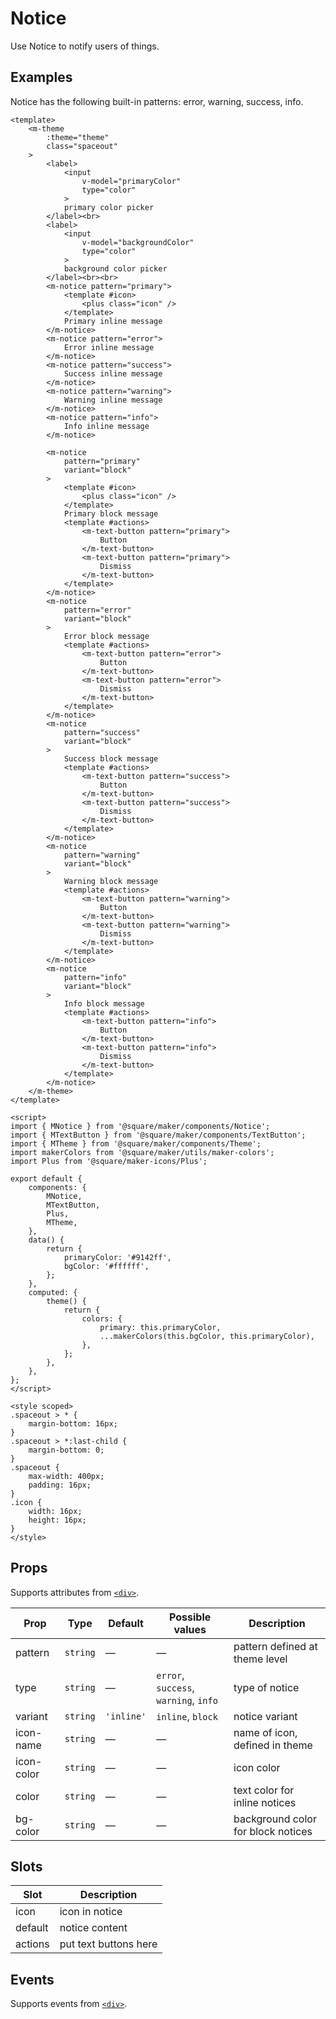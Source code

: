# Notice

Use Notice to notify users of things.

## Examples

Notice has the following built-in patterns: error, warning, success, info.

```vue
<template>
	<m-theme
		:theme="theme"
		class="spaceout"
	>
		<label>
			<input
				v-model="primaryColor"
				type="color"
			>
			primary color picker
		</label><br>
		<label>
			<input
				v-model="backgroundColor"
				type="color"
			>
			background color picker
		</label><br><br>
		<m-notice pattern="primary">
			<template #icon>
				<plus class="icon" />
			</template>
			Primary inline message
		</m-notice>
		<m-notice pattern="error">
			Error inline message
		</m-notice>
		<m-notice pattern="success">
			Success inline message
		</m-notice>
		<m-notice pattern="warning">
			Warning inline message
		</m-notice>
		<m-notice pattern="info">
			Info inline message
		</m-notice>

		<m-notice
			pattern="primary"
			variant="block"
		>
			<template #icon>
				<plus class="icon" />
			</template>
			Primary block message
			<template #actions>
				<m-text-button pattern="primary">
					Button
				</m-text-button>
				<m-text-button pattern="primary">
					Dismiss
				</m-text-button>
			</template>
		</m-notice>
		<m-notice
			pattern="error"
			variant="block"
		>
			Error block message
			<template #actions>
				<m-text-button pattern="error">
					Button
				</m-text-button>
				<m-text-button pattern="error">
					Dismiss
				</m-text-button>
			</template>
		</m-notice>
		<m-notice
			pattern="success"
			variant="block"
		>
			Success block message
			<template #actions>
				<m-text-button pattern="success">
					Button
				</m-text-button>
				<m-text-button pattern="success">
					Dismiss
				</m-text-button>
			</template>
		</m-notice>
		<m-notice
			pattern="warning"
			variant="block"
		>
			Warning block message
			<template #actions>
				<m-text-button pattern="warning">
					Button
				</m-text-button>
				<m-text-button pattern="warning">
					Dismiss
				</m-text-button>
			</template>
		</m-notice>
		<m-notice
			pattern="info"
			variant="block"
		>
			Info block message
			<template #actions>
				<m-text-button pattern="info">
					Button
				</m-text-button>
				<m-text-button pattern="info">
					Dismiss
				</m-text-button>
			</template>
		</m-notice>
	</m-theme>
</template>

<script>
import { MNotice } from '@square/maker/components/Notice';
import { MTextButton } from '@square/maker/components/TextButton';
import { MTheme } from '@square/maker/components/Theme';
import makerColors from '@square/maker/utils/maker-colors';
import Plus from '@square/maker-icons/Plus';

export default {
	components: {
		MNotice,
		MTextButton,
		Plus,
		MTheme,
	},
	data() {
		return {
			primaryColor: '#9142ff',
			bgColor: '#ffffff',
		};
	},
	computed: {
		theme() {
			return {
				colors: {
					primary: this.primaryColor,
					...makerColors(this.bgColor, this.primaryColor),
				},
			};
		},
	},
};
</script>

<style scoped>
.spaceout > * {
	margin-bottom: 16px;
}
.spaceout > *:last-child {
	margin-bottom: 0;
}
.spaceout {
	max-width: 400px;
	padding: 16px;
}
.icon {
	width: 16px;
	height: 16px;
}
</style>
```

<!-- api-tables:start -->
## Props

Supports attributes from [`<div>`](https://developer.mozilla.org/en-US/docs/Web/HTML/Element/div).

| Prop       | Type     | Default    | Possible values                       | Description                        |
| ---------- | -------- | ---------- | ------------------------------------- | ---------------------------------- |
| pattern    | `string` | —          | —                                     | pattern defined at theme level     |
| type       | `string` | —          | `error`, `success`, `warning`, `info` | type of notice                     |
| variant    | `string` | `'inline'` | `inline`, `block`                     | notice variant                     |
| icon-name  | `string` | —          | —                                     | name of icon, defined in theme     |
| icon-color | `string` | —          | —                                     | icon color                         |
| color      | `string` | —          | —                                     | text color for inline notices      |
| bg-color   | `string` | —          | —                                     | background color for block notices |


## Slots

| Slot    | Description           |
| ------- | --------------------- |
| icon    | icon in notice        |
| default | notice content        |
| actions | put text buttons here |


## Events

Supports events from [`<div>`](https://developer.mozilla.org/en-US/docs/Web/HTML/Element/div).
<!-- api-tables:end -->
